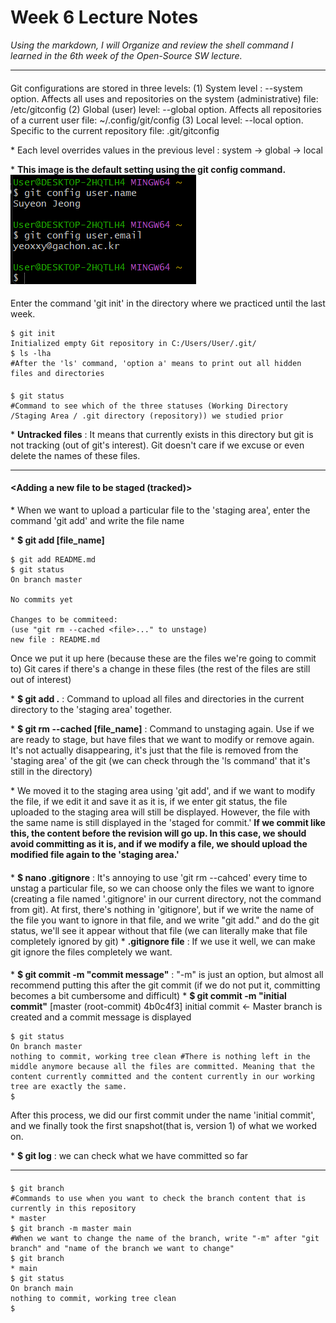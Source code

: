 # Week 6 Lecture Notes
*Using the markdown, I will Organize and review the shell command I learned in the 6th week of the Open-Source SW lecture.*


----

#### <Git config : First-time setup>
Git configurations are stored in three levels:
(1) System level : --system option. Affects all uses and repositories on the system (administrative)
file: /etc/gitconfig
(2) Global (user) level: --global option. Affects all repositories of a current user
file: ~/.config/git/config
(3) Local level: --local option. Specific to the current repository
file: .git/gitconfig

\* Each level overrides values in the previous level : system -> global -> local

\* **This image is the default setting using the git config command.**
![lab](https://raw.githubusercontent.com/yeoxxy/learning-github/46cb4150d28c7d6c7431d3d017623afd67978fcc/lab6.png)

#### <Initializing a Repository in an Existing Directory>
Enter the command 'git init' in the directory where we practiced until the last week.
```
$ git init
Initialized empty Git repository in C:/Users/User/.git/
$ ls -lha
#After the 'ls' command, 'option a' means to print out all hidden files and directories
```

#### <Checking Repository Status>
```
$ git status
#Command to see which of the three statuses (Working Directory  /Staging Area / .git directory (repository)) we studied prior
```

\* **Untracked files** : It means that currently exists in this directory but git is not tracking (out of git's interest). Git doesn't care if we excuse or even delete the names of these files.

---

#### <Adding a new file to be staged (tracked)>
\* When we want to upload a particular file to the 'staging area', enter the command 'git add' and write the file name

\* **$ git add [file_name]**
```
$ git add README.md
$ git status
On branch master

No commits yet

Changes to be commiteed:
(use "git rm --cached <file>..." to unstage)
new file : README.md
```
Once we put it up here (because these are the files we're going to commit to) Git cares if there's a change in these files (the rest of the files are still out of interest)

\* **$ git add .** : Command to upload all files and directories in the current directory to the 'staging area' together.

\* **$ git rm --cached [file_name]** : Command to unstaging again. Use if we are ready to stage, but have files that we want to modify or remove again. It's not actually disappearing, it's just that the file is removed from the 'staging area' of the git (we can check through the 'ls command' that it's still in the directory)

\* We moved it to the staging area using 'git add', and if we want to modify the file, if we edit it and save it as it is, if we enter git status, the file uploaded to the staging area will still be displayed. However, the file with the same name is still displayed in the 'staged for commit.'
**If we commit like this, the content before the revision will go up. In this case, we should avoid committing as it is, and if we modify a file, we should upload the modified file again to the 'staging area.'**


#### <Ignoring a file>
\* **$ nano .gitignore** : It's annoying to use 'git rm --cahced' every time to unstag a particular file, so we can choose only the files we want to ignore (creating a file named '.gitignore' in our current directory, not the command from git). At first, there's nothing in 'gitignore', but if we write the name of the file you want to ignore in that file, and we write "git add." and do the git status, we'll see it appear without that file (we can literally make that file completely ignored by git)
\* **.gitignore file** : If we use it well, we can make git ignore the files completely we want.

#### <Commit>
\* **$ git commit -m "commit message"** : "-m" is just an option, but almost all recommend putting this after the git commit (if we do not put it, committing becomes a bit cumbersome and difficult)
\* **$ git commit -m "initial commit"**
[master (root-commit) 4b0c4f3] initial commit <- Master branch is created and a commit message is displayed
```
$ git status
On branch master
nothing to commit, working tree clean #There is nothing left in the middle anymore because all the files are committed. Meaning that the content currently committed and the content currently in our working tree are exactly the same.
$
```
After this process, we did our first commit under the name 'initial commit', and we finally took the first snapshot(that is, version 1) of what we worked on.

\* **$ git log** : we can check what we have committed so far

---

#### <Change branch name>
```
$ git branch
#Commands to use when you want to check the branch content that is currently in this repository
* master
$ git branch -m master main
#When we want to change the name of the branch, write "-m" after "git branch" and "name of the branch we want to change"
$ git branch
* main
$ git status
On branch main
nothing to commit, working tree clean
$
```

